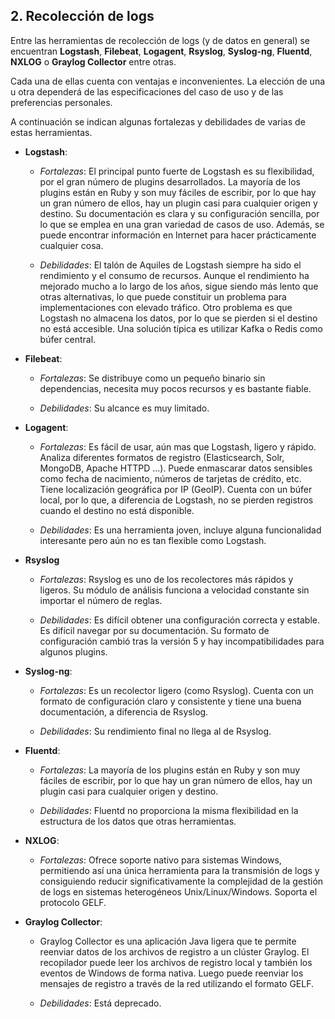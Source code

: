 ## 2. Recolección de logs

Entre las herramientas de recolección de logs (y de datos en general) se encuentran **Logstash**, **Filebeat**, **Logagent**, **Rsyslog**, **Syslog-ng**, **Fluentd**, **NXLOG** o **Graylog Collector** entre otras.

Cada una de ellas cuenta con ventajas e inconvenientes. La elección de una u otra dependerá de las especificaciones del caso de uso y de las preferencias personales.

A continuación se indican algunas fortalezas y debilidades de varias de estas herramientas.

- **Logstash**:

    - _Fortalezas_: El principal punto fuerte de Logstash es su flexibilidad, por el gran número de plugins desarrollados. La mayoría de los plugins están en Ruby y son muy fáciles de escribir, por lo que hay un gran número de ellos, hay un plugin casi para cualquier origen y destino. Su documentación es clara y su configuración sencilla, por lo que se emplea en una gran variedad de casos de uso. Además, se puede encontrar información en Internet para hacer prácticamente cualquier cosa.

    - _Debilidades_: El talón de Aquiles de Logstash siempre ha sido el rendimiento y el consumo de recursos. Aunque el rendimiento ha mejorado mucho a lo largo de los años, sigue siendo más lento que otras alternativas, lo que puede constituir un problema para implementaciones con elevado tráfico. Otro problema es que Logstash no almacena los datos, por lo que se pierden si el destino no está accesible. Una solución típica es utilizar Kafka o Redis como búfer central. 

- **Filebeat**:

    - _Fortalezas_: Se distribuye como un pequeño binario sin dependencias, necesita muy pocos recursos y es bastante fiable.
    
    - _Debilidades_: Su alcance es muy limitado.

- **Logagent**: 
    
    - _Fortalezas_: Es fácil de usar, aún mas que Logstash, ligero y rápido. Analiza diferentes formatos de registro (Elasticsearch, Solr, MongoDB, Apache HTTPD ...). Puede enmascarar datos sensibles como fecha de nacimiento, números de tarjetas de crédito, etc. Tiene localización geográfica por IP (GeoIP). Cuenta con un búfer local, por lo que, a diferencia de Logstash, no se pierden registros cuando el destino no está disponible.
    
    - _Debilidades_: Es una herramienta joven, incluye alguna funcionalidad interesante pero aún no es tan flexible como Logstash.

- **Rsyslog**
    
    - _Fortalezas_: Rsyslog es uno de los recolectores más rápidos y ligeros. Su módulo de análisis funciona a velocidad constante sin importar el número de reglas.
    
    - _Debilidades_: Es difícil obtener una configuración correcta y estable. Es difícil navegar por su documentación. Su formato de configuración cambió tras la versión 5 y hay incompatibilidades para algunos plugins.

- **Syslog-ng**:
    
    - _Fortalezas_: Es un recolector ligero (como Rsyslog). Cuenta con un formato de configuración claro y consistente y tiene una buena documentación, a diferencia de Rsyslog.
    
    - _Debilidades_: Su rendimiento final no llega al de Rsyslog.

- **Fluentd**:
    
    - _Fortalezas_: La mayoría de los plugins están en Ruby y son muy fáciles de escribir, por lo que hay un gran número de ellos, hay un plugin casi para cualquier origen y destino.
    
    - _Debilidades_: Fluentd no proporciona la misma flexibilidad en la estructura de los datos que otras herramientas. 

- **NXLOG**: 
    
    - _Fortalezas_: Ofrece soporte nativo para sistemas Windows, permitiendo así una única herramienta para la transmisión de logs y consiguiendo reducir significativamente la complejidad de la gestión de logs en sistemas heterogéneos Unix/Linux/Windows. Soporta el protocolo GELF.

- **Graylog Collector**: 
    
    - Graylog Collector es una aplicación Java ligera que te permite reenviar datos de los archivos de registro a un clúster Graylog. El recopilador puede leer los archivos de registro local y también los eventos de Windows de forma nativa. Luego puede reenviar los mensajes de registro a través de la red utilizando el formato GELF.
    
    - _Debilidades_: Está deprecado.


